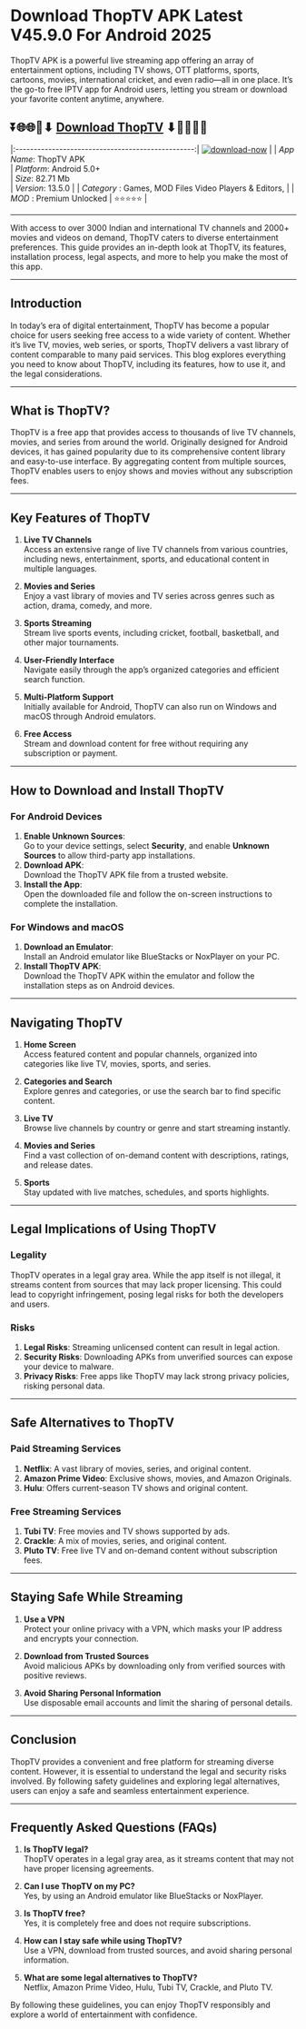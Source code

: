 # Download ThopTV APK Latest V45.9.0 For Android 2025

ThopTV APK is a powerful live streaming app offering an array of entertainment options, including TV shows, OTT platforms, sports, cartoons, movies, international cricket, and even radio—all in one place. It’s the go-to free IPTV app for Android users, letting you stream or download your favorite content anytime, anywhere.

## ⏬🌐🌐📌⬇ [Download ThopTV](https://newsloopy.com/thoptv-apk/) ⬇📌🌐🌐⏬

|:-------------------------------------------------:|
[![download-now](https://github.com/user-attachments/assets/22657e67-9d2d-46af-a41a-5d365d2ddc1f)](https://newsloopy.com/thoptv-apk/)  |
| *App Name*: ThopTV APK                   
| *Platform*: Android 5.0+                     
| *Size*: 82.71 Mb                                                  
| *Version*: 13.5.0    |
| *Category* : Games, MOD Files Video Players & Editors, |
| *MOD* : Premium Unlocked
| ⭐⭐⭐⭐⭐ |

---


With access to over 3000 Indian and international TV channels and 2000+ movies and videos on demand, ThopTV caters to diverse entertainment preferences. This guide provides an in-depth look at ThopTV, its features, installation process, legal aspects, and more to help you make the most of this app.

---

## Introduction  
In today’s era of digital entertainment, ThopTV has become a popular choice for users seeking free access to a wide variety of content. Whether it’s live TV, movies, web series, or sports, ThopTV delivers a vast library of content comparable to many paid services. This blog explores everything you need to know about ThopTV, including its features, how to use it, and the legal considerations.

---

## What is ThopTV?  
ThopTV is a free app that provides access to thousands of live TV channels, movies, and series from around the world. Originally designed for Android devices, it has gained popularity due to its comprehensive content library and easy-to-use interface. By aggregating content from multiple sources, ThopTV enables users to enjoy shows and movies without any subscription fees.

---

## Key Features of ThopTV  

1. **Live TV Channels**  
   Access an extensive range of live TV channels from various countries, including news, entertainment, sports, and educational content in multiple languages.  

2. **Movies and Series**  
   Enjoy a vast library of movies and TV series across genres such as action, drama, comedy, and more.  

3. **Sports Streaming**  
   Stream live sports events, including cricket, football, basketball, and other major tournaments.  

4. **User-Friendly Interface**  
   Navigate easily through the app’s organized categories and efficient search function.  

5. **Multi-Platform Support**  
   Initially available for Android, ThopTV can also run on Windows and macOS through Android emulators.  

6. **Free Access**  
   Stream and download content for free without requiring any subscription or payment.  

---

## How to Download and Install ThopTV  

### For Android Devices  
1. **Enable Unknown Sources**:  
   Go to your device settings, select **Security**, and enable **Unknown Sources** to allow third-party app installations.  
2. **Download APK**:  
   Download the ThopTV APK file from a trusted website.  
3. **Install the App**:  
   Open the downloaded file and follow the on-screen instructions to complete the installation.  

### For Windows and macOS  
1. **Download an Emulator**:  
   Install an Android emulator like BlueStacks or NoxPlayer on your PC.  
2. **Install ThopTV APK**:  
   Download the ThopTV APK within the emulator and follow the installation steps as on Android devices.  

---

## Navigating ThopTV  

1. **Home Screen**  
   Access featured content and popular channels, organized into categories like live TV, movies, sports, and series.  

2. **Categories and Search**  
   Explore genres and categories, or use the search bar to find specific content.  

3. **Live TV**  
   Browse live channels by country or genre and start streaming instantly.  

4. **Movies and Series**  
   Find a vast collection of on-demand content with descriptions, ratings, and release dates.  

5. **Sports**  
   Stay updated with live matches, schedules, and sports highlights.  

---

## Legal Implications of Using ThopTV  

### Legality  
ThopTV operates in a legal gray area. While the app itself is not illegal, it streams content from sources that may lack proper licensing. This could lead to copyright infringement, posing legal risks for both the developers and users.  

### Risks  
1. **Legal Risks**: Streaming unlicensed content can result in legal action.  
2. **Security Risks**: Downloading APKs from unverified sources can expose your device to malware.  
3. **Privacy Risks**: Free apps like ThopTV may lack strong privacy policies, risking personal data.  

---

## Safe Alternatives to ThopTV  

### Paid Streaming Services  
1. **Netflix**: A vast library of movies, series, and original content.  
2. **Amazon Prime Video**: Exclusive shows, movies, and Amazon Originals.  
3. **Hulu**: Offers current-season TV shows and original content.  

### Free Streaming Services  
1. **Tubi TV**: Free movies and TV shows supported by ads.  
2. **Crackle**: A mix of movies, series, and original content.  
3. **Pluto TV**: Free live TV and on-demand content without subscription fees.  

---

## Staying Safe While Streaming  

1. **Use a VPN**  
   Protect your online privacy with a VPN, which masks your IP address and encrypts your connection.  

2. **Download from Trusted Sources**  
   Avoid malicious APKs by downloading only from verified sources with positive reviews.  

3. **Avoid Sharing Personal Information**  
   Use disposable email accounts and limit the sharing of personal details.  

---

## Conclusion  
ThopTV provides a convenient and free platform for streaming diverse content. However, it is essential to understand the legal and security risks involved. By following safety guidelines and exploring legal alternatives, users can enjoy a safe and seamless entertainment experience.  

---

## Frequently Asked Questions (FAQs)  

1. **Is ThopTV legal?**  
   ThopTV operates in a legal gray area, as it streams content that may not have proper licensing agreements.  

2. **Can I use ThopTV on my PC?**  
   Yes, by using an Android emulator like BlueStacks or NoxPlayer.  

3. **Is ThopTV free?**  
   Yes, it is completely free and does not require subscriptions.  

4. **How can I stay safe while using ThopTV?**  
   Use a VPN, download from trusted sources, and avoid sharing personal information.  

5. **What are some legal alternatives to ThopTV?**  
   Netflix, Amazon Prime Video, Hulu, Tubi TV, Crackle, and Pluto TV.  

By following these guidelines, you can enjoy ThopTV responsibly and explore a world of entertainment with confidence.  
```